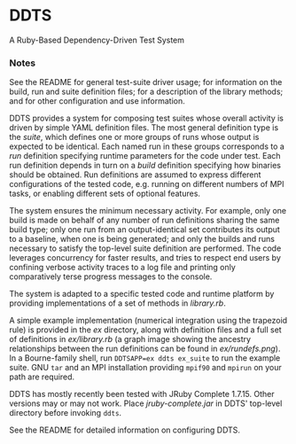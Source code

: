 DDTS
====

A Ruby-Based Dependency-Driven Test System
### Notes

See the README for general test-suite driver usage; for information on the build, run and suite definition files; for a description of the library methods; and for other configuration and use information.

DDTS provides a system for composing test suites whose overall activity is driven by simple YAML definition files. The most general definition type is the _suite_, which defines one or more groups of runs whose output is expected to be identical. Each named run in these groups corresponds to a _run_ definition specifying runtime parameters for the code under test. Each run definition depends in turn on a _build_ definition specifying how binaries should be obtained. Run definitions are assumed to express different configurations of the tested code, e.g. running on different numbers of MPI tasks, or enabling different sets of optional features.

The system ensures the minimum necessary activity. For example, only one build is made on behalf of any number of run definitions sharing the same build type; only one run from an output-identical set contributes its output to a baseline, when one is being generated; and only the builds and runs necessary to satisfy the top-level suite definition are performed. The code leverages concurrency for faster results, and tries to respect end users by confining verbose activity traces to a log file and printing only comparatively terse progress messages to the console.

The system is adapted to a specific tested code and runtime platform by providing implementations of a set of methods in _library.rb_.

A simple example implementation (numerical integration using the trapezoid rule) is provided in the _ex_ directory, along with definition files and a full set of definitions in _ex/library.rb_ (a graph image showing the ancestry relationships between the run definitions can be found in _ex/rundefs.png_). In a Bourne-family shell, run `DDTSAPP=ex ddts ex_suite` to run the example suite. GNU `tar` and an MPI installation providing `mpif90` and `mpirun` on your path are required.

DDTS has mostly recently been tested with JRuby Complete 1.7.15. Other versions may or may not work. Place _jruby-complete.jar_ in DDTS' top-level directory before invoking `ddts`.

See the README for detailed information on configuring DDTS.
